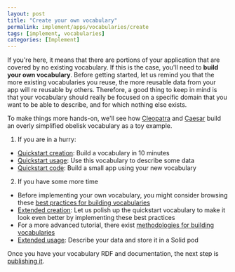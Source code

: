 ```yaml
---
layout: post
title: "Create your own vocabulary"
permalink: implement/apps/vocabularies/create
tags: [implement, vocabularies]
categories: [Implement]
---
```


If you're here, it means that there are portions of your application that are covered by no existing vocabulary. If this is the case, you'll need to __build your own vocabulary__. Before getting started, let us remind you that the more existing vocabularies you reuse, the more reusable data from your app will re reusable by others. Therefore, a good thing to keep in mind is that your vocabulary should really be focused on a specific domain that you want to be able to describe, and for which nothing else exists.

To make things more hands-on, we'll see how [Cleopatra](https://cleopatra.solid.community/profile/card#me) and [Caesar](https://jcaesar.solid.community/profile/card#me) build an overly simplified obelisk vocabulary as a toy example.

1. If you are in a hurry:
- [Quickstart creation](quickstart-creation): Build a vocabulary in 10 minutes
- [Quickstart usage](quickstart-usage): Use this vocabulary to describe some data
- [Quickstart code](quickstart-artifacts): Build a small app using your new vocabulary

2. If you have some more time
- Before implementing your own vocabulary, you might consider browsing these [best practices for building vocabularies](building-best-practices)
- [Extended creation](3-1-extended-creation): Let us polish up the quickstart vocabulary to make it look even better by implementing these best practices
- For a more advanced tutorial, there exist [methodologies for building vocabularies](3-4-advanced-methodology)
- [Extended usage](3-2-extended-usage): Describe your data and store it in a Solid pod

Once you have your vocabulary RDF and documentation, the next step is [publishing it](4-publish).
